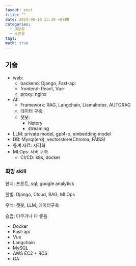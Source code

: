 ```yaml
---
layout: post
title: ""
date: 2024-06-10 23:39 +0900
categories:
  - 대분류
  - 소분류
tags: 
math: true
---
```


## 기술

- web:
    - backend: Django, Fast-api
    - frontend: React, Vue
    - proxy: nginx
- AI:
    - Framework: RAG, Langchain, LlamaIndex, AUTORAG
    - 데이터 구축
    - 챗봇:
        - history
        - streaming
- LLM: private model, gpt4-o, embedding model
- DB: Mysql(erd), vectorstore(Chroma, FAISS)
- 통계 자료: 시각화
- MLOps: 서버 구축
    - CI/CD: k8s, docker

### 희망 skill

현지: 프론트, sql, google analytics

한별: Django, Cloud, RAG, MLOps

우석: 챗봇, LLM, 데이터구축

승엽: 아무거나 다 좋음




- Docker
- Fast-api
- Vue
- Langchain
- MySQL
- AWS EC2 + RDS
- GA
